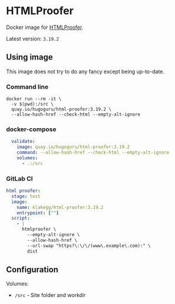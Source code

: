 # HTMLProofer

Docker image for [HTMLProofer](https://github.com/gjtorikian/html-proofer).

Latest version: `3.19.2`


## Using image

This image does not try to do any fancy except being up-to-date.


### Command line

```shell
docker run --rm -it \
  -v $(pwd):/src \
  quay.io/hugoguru/html-proofer:3.19.2 \
  --allow-hash-href --check-html --empty-alt-ignore
```


### docker-compose

```yaml
  validate:
    image: quay.io/hugoguru/html-proofer:3.19.2
    command: --allow-hash-href --check-html --empty-alt-ignore
    volumes:
      - .:/src
```

### GitLab CI

```yaml
html proofer:
  stage: test
  image:
    name: klakegg/html-proofer:3.19.2
    entrypoint: [""]
  script:
    - |
      htmlproofer \
        --empty-alt-ignore \
        --allow-hash-href \
        --url-swap "https?\:\/\/(www\.example\.com):" \
        dist
```

## Configuration

Volumes:

* `/src` - Site folder and workdir
